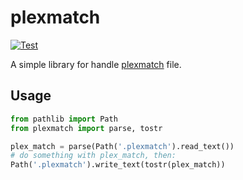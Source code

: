 # plexmatch

[![Test](https://github.com/Cologler/plexmatch-python/actions/workflows/test.yml/badge.svg?branch=main)](https://github.com/Cologler/plexmatch-python/actions/workflows/test.yml)

A simple library for handle [plexmatch](https://support.plex.tv/articles/plexmatch/) file.

## Usage

```python
from pathlib import Path
from plexmatch import parse, tostr

plex_match = parse(Path('.plexmatch').read_text())
# do something with plex_match, then:
Path('.plexmatch').write_text(tostr(plex_match))
```
